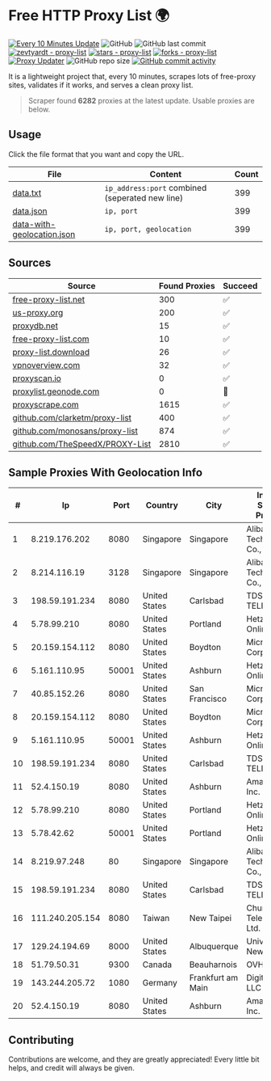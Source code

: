 
# Free HTTP Proxy List 🌍

[![Every 10 Minutes Update](https://github.com/mertguvencli/http-proxy-list/actions/workflows/main.yml/badge.svg?branch=main)](https://github.com/mertguvencli/http-proxy-list/actions/workflows/main.yml)
![GitHub](https://img.shields.io/github/license/mertguvencli/http-proxy-list)
![GitHub last commit](https://img.shields.io/github/last-commit/mertguvencli/http-proxy-list)
[![zevtyardt - proxy-list](https://img.shields.io/static/v1?label=zevtyardt&message=proxy-list&color=blue&logo=github)](https://github.com/zevtyardt/proxy-list "Go to GitHub repo")
[![stars - proxy-list](https://img.shields.io/github/stars/zevtyardt/proxy-list?style=social)](https://github.com/zevtyardt/proxy-list)
[![forks - proxy-list](https://img.shields.io/github/forks/zevtyardt/proxy-list?style=social)](https://github.com/zevtyardt/proxy-list)
[![Proxy Updater](https://github.com/zevtyardt/proxy-list/workflows/Proxy%20Updater/badge.svg)](https://github.com/zevtyardt/proxy-list/actions?query=workflow:"Proxy+Updater")
![GitHub repo size](https://img.shields.io/github/repo-size/zevtyardt/proxy-list)
[![GitHub commit activity](https://img.shields.io/github/commit-activity/m/zevtyardt/proxy-list?logo=commits)](https://github.com/zevtyardt/proxy-list/commits/main)

It is a lightweight project that, every 10 minutes, scrapes lots of free-proxy sites, validates if it works, and serves a clean proxy list.

> Scraper found **6282** proxies at the latest update. Usable proxies are below.

## Usage

Click the file format that you want and copy the URL.

|File|Content|Count|
|----|-------|-----|
|[data.txt](https://raw.githubusercontent.com/mertguvencli/http-proxy-list/main/proxy-list/data.txt)|`ip_address:port` combined (seperated new line)|399|
|[data.json](https://raw.githubusercontent.com/mertguvencli/http-proxy-list/main/proxy-list/data.json)|`ip, port`|399|
|[data-with-geolocation.json](https://raw.githubusercontent.com/mertguvencli/http-proxy-list/main/proxy-list/data-with-geolocation.json)|`ip, port, geolocation`|399|

## Sources

|Source|Found Proxies|Succeed|
|------|-------------|-------|
|[free-proxy-list.net](https://free-proxy-list.net)|300|✅|
|[us-proxy.org](https://www.us-proxy.org)|200|✅|
|[proxydb.net](http://proxydb.net)|15|✅|
|[free-proxy-list.com](https://free-proxy-list.com/?page=&port=&type%5B%5D=http&type%5B%5D=https&up_time=0&search=Search)|10|✅|
|[proxy-list.download](https://www.proxy-list.download/HTTP)|26|✅|
|[vpnoverview.com](https://vpnoverview.com/privacy/anonymous-browsing/free-proxy-servers)|32|✅|
|[proxyscan.io](https://www.proxyscan.io)|0|✅|
|[proxylist.geonode.com](https://proxylist.geonode.com/api/proxy-list?limit=300&page=1&sort_by=lastChecked&sort_type=desc&protocols=http,https)|0|🚫|
|[proxyscrape.com](https://api.proxyscrape.com/v2/?request=displayproxies&protocol=http&timeout=10000&country=all&ssl=all&anonymity=all)|1615|✅|
|[github.com/clarketm/proxy-list](https://raw.githubusercontent.com/clarketm/proxy-list/master/proxy-list-raw.txt)|400|✅|
|[github.com/monosans/proxy-list](https://raw.githubusercontent.com/monosans/proxy-list/main/proxies/http.txt)|874|✅|
|[github.com/TheSpeedX/PROXY-List](https://raw.githubusercontent.com/TheSpeedX/PROXY-List/master/http.txt)|2810|✅|


## Sample Proxies With Geolocation Info

|#|Ip|Port|Country|City|Internet Service Provider|
|-|--|----|-------|----|-------------------------|
|1|8.219.176.202|8080|Singapore|Singapore|Alibaba (US) Technology Co., Ltd.|
|2|8.214.116.19|3128|Singapore|Singapore|Alibaba (US) Technology Co., Ltd.|
|3|198.59.191.234|8080|United States|Carlsbad|TDS TELECOM|
|4|5.78.99.210|8080|United States|Portland|Hetzner Online GmbH|
|5|20.159.154.112|8080|United States|Boydton|Microsoft Corporation|
|6|5.161.110.95|50001|United States|Ashburn|Hetzner Online GmbH|
|7|40.85.152.26|8080|United States|San Francisco|Microsoft Corporation|
|8|20.159.154.112|8080|United States|Boydton|Microsoft Corporation|
|9|5.161.110.95|50001|United States|Ashburn|Hetzner Online GmbH|
|10|198.59.191.234|8080|United States|Carlsbad|TDS TELECOM|
|11|52.4.150.19|8080|United States|Ashburn|Amazon.com, Inc.|
|12|5.78.99.210|8080|United States|Portland|Hetzner Online GmbH|
|13|5.78.42.62|50001|United States|Portland|Hetzner Online GmbH|
|14|8.219.97.248|80|Singapore|Singapore|Alibaba (US) Technology Co., Ltd.|
|15|198.59.191.234|8080|United States|Carlsbad|TDS TELECOM|
|16|111.240.205.154|8080|Taiwan|New Taipei|Chunghwa Telecom Co., Ltd.|
|17|129.24.194.69|8000|United States|Albuquerque|University of New Mexico|
|18|51.79.50.31|9300|Canada|Beauharnois|OVH SAS|
|19|143.244.205.72|1080|Germany|Frankfurt am Main|DigitalOcean, LLC|
|20|52.4.150.19|8080|United States|Ashburn|Amazon.com, Inc.|



## Contributing

Contributions are welcome, and they are greatly appreciated! Every
little bit helps, and credit will always be given.

